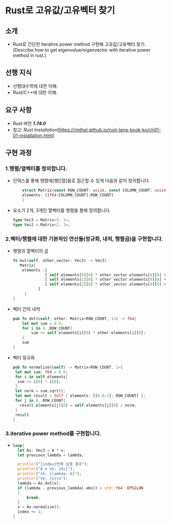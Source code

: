 # Rust로 고유값/고유벡터 찾기

  ## 소개
  
   - Rust로 간단한 iterative power method 구현해 고유값/고유벡터 찾기.(Describe how to get eigenvalue/eigenvector with iterative power method in rust.)
     
  ## 선행 지식

   - 선형대수학에 대한 이해.
   - Rust/C++에 대한 이해.
     
  ## 요구 사항
   
   - Rust 버전 ***1.74.0***
   - 참고: *Rust Installation*[https://rinthel.github.io/rust-lang-book-ko/ch01-01-installation.html]

  ## 구현 과정
  
  ### 1.행렬/열벡터를 정의합니다.

  - 인덱스를 통해 행렬에[행][열]꼴로 접근할 수 있게 다음과 같이 정의합니다.
    ```Rust
        struct Matrix<const ROW_COUNT: usize, const COLUMN_COUNT: usize>{
        elements: [[f64;COLUMN_COUNT];ROW_COUNT]
        }
    ```
  - 요소가 2개, 3개인 열벡터를 행렬을 통해 정의합니다.
    ```Rust
    type Vec3 = Matrix<3, 1>;
    type Vec2 = Matrix<2, 1>;
    ```
  ### 2.벡터/행렬에 대한 기본적인 연산들(정규화, 내적, 행렬곱)을 구현합니다.

  - 행렬과 열벡터의 곱
    ```Rust
    fn mul(self, other_vector: Vec3) -> Vec3{
       Matrix{
        elements :[
                  [ self.elements[0][0] * other_vector.elements[0][0] + self.elements[0][1] * other_vector.elements[1][0] + self.elements[0][2] * other_vector.elements[2][0] ],
                  [ self.elements[1][0] * other_vector.elements[0][0] + self.elements[1][1] * other_vector.elements[1][0] + self.elements[1][2] * other_vector.elements[2][0] ],
                  [ self.elements[2][0] * other_vector.elements[0][0] + self.elements[2][1] * other_vector.elements[1][0] + self.elements[2][2] * other_vector.elements[2][0] ]
               ]
         }
    }
    ```
  - 벡터 간의 내적
    ```Rust
    pub fn dot(&self, other: Matrix<ROW_COUNT, 1>) -> f64{
        let mut sum = 0.0;
        for i in 0..ROW_COUNT{
            sum += self.elements[i][0] * other.elements[i][0];
        }
        sum
    }
    ```
  - 벡터 정규화
    ```Rust
    pub fn normalize(&self) -> Matrix<ROW_COUNT, 1>{
     let mut sum: f64 = 0.0;
     for i in self.elements{
      sum += i[0] * i[0];
     }
     let norm = sum.sqrt();
     let mut result = Self { elements: [[0.0;1]; ROW_COUNT] };
     for j in 0..ROW_COUNT{
       result.elements[j][0] = self.elements[j][0] / norm;
     }
     result
    }
    ```

  ### 3.iterative power method를 구현합니다.

  - 
      ```Rust
      loop{
        let Ax: Vec3 = A * x;
        let previous_lambda = lambda;

        println!("{index}번째 실행 결과");
        println!("A x xk: {Ax}");
        println!("λk: {lambda:.6}");
        println!("Vk: {x}\n"); 
        lambda = Ax.dot(x);
        if (lambda - previous_lambda).abs() < std::f64::EPSILON
        {
            break;
        }
        x = Ax.normalize();
        index += 1;
      }
      ```
